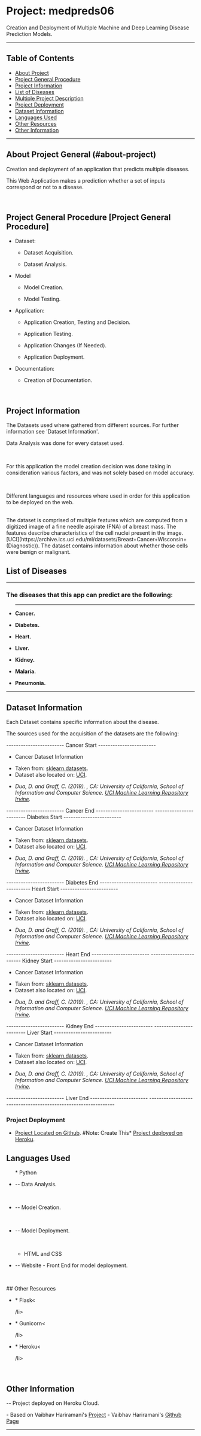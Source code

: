 # Project: medpreds06
Creation and Deployment of Multiple Machine and Deep Learning Disease Prediction Models.
***

## Table of Contents
* [About Project](#about-project)
* [Project General Procedure](#project-general-procedure)
* [Project Information](#project-information)
* [List of Diseases](#list-of-diseases)
* [Multiple Project Description](#multiple-project-description)
* [Project Deployment](#project-deployment)
* [Dataset Information](#dataset-information)
* [Languages Used](#languages-used)
* [Other Resources](#other-resources)
* [Other Information](#other-information)

***
## About Project General (#about-project)
<p> Creation and deployment of an application that predicts multiple diseases.</p>
<p> This Web Application makes a prediction whether a set of inputs correspond or not to a disease.</p>
<br>

## Project General Procedure [Project General Procedure]
<ul>
<li><p> Dataset:</p></li>
<ul>
  <li><p> Dataset Acquisition.</p></li>
  <li><p> Dataset Analysis.</p></li>
</ul>
<li><p> Model</:p></li>
<ul>
  <li><p> Model Creation.</p></li>
  <li><p> Model Testing.</p></li>
</ul>
<li><p> Application:</p></li>
<ul>
  <li><p> Application Creation, Testing and Decision.</p></li>
  <li><p> Application Testing.</p></li>
  <li><p> Application Changes (If Needed).</p></li>
  <li><p> Application Deployment.</p></li>
</ul>
<li><p> Documentation:</p></li>
<ul>
  <li><p> Creation of Documentation.</p></li>
</ul>
</ul>
<br>

## Project Information
<p>The Datasets used where gathered from different sources. For further information see 'Dataset Information'.</p>
<p>Data Analysis was done for every dataset used.</p>
<br>
<p>For this application the model creation decision was done taking in consideration various factors, and was not solely based on model accuracy.</p>
<br>
<p>Different languages and resources where used in order for this application to be deployed on the web.</p>
<br>

<!-->
The dataset is comprised of multiple features which are computed from a digitized image of a fine needle aspirate (FNA) of a breast mass.
The features describe characteristics of the cell nuclei present in the image. [UCI](https://archive.ics.uci.edu/ml/datasets/Breast+Cancer+Wisconsin+(Diagnostic)).
The dataset contains information about whether those cells were benign or malignant.
<!-->

## List of Diseases
<hr>
<h3> The diseases that this app can predict are the following:</h3>
<ul>
<hr>
<li><p><b>Cancer.</b></p></li>
<li><p><b>Diabetes.</b></p></li>
<li><p><b>Heart.</b></p></li>
<li><p><b>Liver.</b></p></li>
<li><p><b>Kidney.</b></p></li>
<li><p><b>Malaria.</b></p></li>
<li><p><b>Pneumonia.</b></p></li>
</ul>
<hr>

## Dataset Information
<p>Each Dataset contains specific information about the disease.</p>
<p> The sources used for the acquisition of the datasets are the following:</p>

<!--> ------------------------ Cancer Start ------------------------ <!-->
<ul>
<li><p>Cancer Dataset Information</p></li>
</ul>

* Taken from: [sklearn.datasets](https://scikit-learn.org/stable/modules/generated/sklearn.datasets.load_breast_cancer.html).
* Dataset also located on: [UCI](https://archive.ics.uci.edu/ml/datasets/Breast+Cancer+Wisconsin+(Diagnostic)).
- <i>Dua, D. and Graff, C. (2019). , CA: University of California, School of Information and Computer Science. <a href="https://github.com/vaibhavhariaramani/Breast_Cancer_Detection_ML-with-Web-End-Deployment" target="http://archive.ics.uci.edu/mlk"> UCI Machine Learning Repository Irvine</a>.</i>

<!--> ------------------------ Cancer End ------------------------ <!-->

<!--> ------------------------ Diabetes Start ------------------------ <!-->
<ul>
<li><p>Cancer Dataset Information</p></li>
</ul>

* Taken from: [sklearn.datasets](https://scikit-learn.org/stable/modules/generated/sklearn.datasets.load_breast_cancer.html).
* Dataset also located on: [UCI](https://archive.ics.uci.edu/ml/datasets/Breast+Cancer+Wisconsin+(Diagnostic)).
- <i>Dua, D. and Graff, C. (2019). , CA: University of California, School of Information and Computer Science. <a href="https://github.com/vaibhavhariaramani/Breast_Cancer_Detection_ML-with-Web-End-Deployment" target="http://archive.ics.uci.edu/mlk"> UCI Machine Learning Repository Irvine</a>.</i>

<!--> ------------------------ Diabetes End ------------------------ <!-->

<!--> ------------------------ Heart Start ------------------------ <!-->
<ul>
<li><p>Cancer Dataset  Information</p></li>
</ul>

* Taken from: [sklearn.datasets](https://scikit-learn.org/stable/modules/generated/sklearn.datasets.load_breast_cancer.html).
* Dataset also located on: [UCI](https://archive.ics.uci.edu/ml/datasets/Breast+Cancer+Wisconsin+(Diagnostic)).
- <i>Dua, D. and Graff, C. (2019). , CA: University of California, School of Information and Computer Science. <a href="https://github.com/vaibhavhariaramani/Breast_Cancer_Detection_ML-with-Web-End-Deployment" target="http://archive.ics.uci.edu/mlk"> UCI Machine Learning Repository Irvine</a>.</i>

<!--> ------------------------ Heart End ------------------------ <!-->

<!--> ------------------------ Kidney Start ------------------------ <!-->
<ul>
<li><p>Cancer Dataset Information</p></li>
</ul>

* Taken from: [sklearn.datasets](https://scikit-learn.org/stable/modules/generated/sklearn.datasets.load_breast_cancer.html).
* Dataset also located on: [UCI](https://archive.ics.uci.edu/ml/datasets/Breast+Cancer+Wisconsin+(Diagnostic)).
- <i>Dua, D. and Graff, C. (2019). , CA: University of California, School of Information and Computer Science. <a href="https://github.com/vaibhavhariaramani/Breast_Cancer_Detection_ML-with-Web-End-Deployment" target="http://archive.ics.uci.edu/mlk"> UCI Machine Learning Repository Irvine</a>.</i>

<!--> ------------------------ Kidney End ------------------------ <!-->

<!--> ------------------------ Liver Start ------------------------ <!-->
<ul>
<li><p>Cancer Dataset Information</p></li>
</ul>

* Taken from: [sklearn.datasets](https://scikit-learn.org/stable/modules/generated/sklearn.datasets.load_breast_cancer.html).
* Dataset also located on: [UCI](https://archive.ics.uci.edu/ml/datasets/Breast+Cancer+Wisconsin+(Diagnostic)).
- <i>Dua, D. and Graff, C. (2019). , CA: University of California, School of Information and Computer Science. <a href="https://github.com/vaibhavhariaramani/Breast_Cancer_Detection_ML-with-Web-End-Deployment" target="http://archive.ics.uci.edu/mlk"> UCI Machine Learning Repository Irvine</a>.</i>

<!--> ------------------------ Liver End ------------------------ <!-->


<!--> --------------------------------------------------------------- <!-->


### Project Deployment
* [Project Located on Github](https://github.com/Luismbpr/medpreddl01).
#Note: Create This* [Project deployed on Heroku](https://medpreddl01.herokuapp.com/).

## Languages Used
<ul>
* Python <br>
<li><p>-- Data Analysis.</p></li>
<br>
<li><p>-- Model Creation.</p></li>
<br>
<li><p>-- Model Deployment.</p></li>
<br>

* HTML and CSS <br>
<li><p>-- Website - Front End for model deployment.</p></li>
<br>
</ul>
## Other Resources
<ul>
<li><p>* Flask<</p>/li>
<br>
<li><p>* Gunicorn<</p>/li>
<br>
<li><p>* Heroku<</p>/li>
<br>
</ul>
<br>

## Other Information
<p>-- Project deployed on Heroku Cloud.</p>
- Based on Vaibhav Hariramani's <a href="https://github.com/vaibhavhariaramani/Breast_Cancer_Detection_ML-with-Web-End-Deployment" target="_blank">Project</a>
- Vaibhav Hariramani's <a href="https://github.com/vaibhavhariaramani" target="_blank">Github Page</a>
<br>









***
